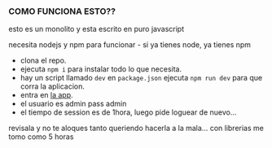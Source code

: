 ### **COMO FUNCIONA ESTO??**

esto es un monolito y esta escrito en puro javascript

necesita nodejs y npm para funcionar - si ya tienes node, ya tienes npm 

- clona el repo.
- ejecuta `npm i` para instalar todo lo que necesita.
- hay un script llamado `dev` en `package.json` ejecuta `npm run dev` para que corra la aplicacion.
- entra en [la app](http://localhost:3000).
- el usuario es admin pass admin
- el tiempo de session es de 1hora, luego pide loguear de nuevo...

revisala y no te aloques tanto queriendo hacerla a la mala... con librerias me tomo como 5 horas